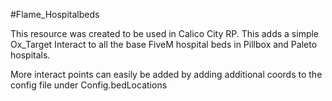 #Flame_Hospitalbeds

This resource was created to be used in Calico City RP. This adds a simple Ox_Target Interact to all the base FiveM hospital beds in Pillbox and Paleto hospitals.


More interact points can easily be added by adding additional coords to the config file under Config.bedLocations